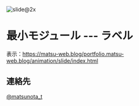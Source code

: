 ![slide@2x](https://github.com/user-attachments/assets/08f3f1ad-3eae-4fe2-ac36-a9964f647b22)


# 最小モジュール --- ラベル

表示：https://matsu-web.blog/portfolio.matsu-web.blog/animation/slide/index.html

## 連絡先
[@matsunota_t](https://twitter.com/matsunota_t)